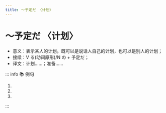 ```yaml
---
title: ～予定だ 〈计划〉
---
```


# ～予定だ 〈计划〉

* 意义：表示某人的计划。既可以是说话人自己的计划，也可以是别人的计划；
* 接续：V る(动词原形)/N の + 予定だ；
* 译文：计划……；准备……

::: info :books: 例句

1. <grammer-content id='1-12-02-0' sentence="[私/わたくし]たち[日本語学科/にほんごがっか]も[忘年会/ぼうねんかい]を**[開く/ひらく][予定/よてい]です**。" trans="我们日语系也打算开忘年会。" />
2. <grammer-content id='1-12-02-1' sentence="[夏休み/なつやすみ]は[久し/ひさし]ぶりに[国/くに]に**[帰る/かえる][予定/よてい]です**。" trans="暑假打算回久违了的国家。" />
3. <grammer-content id='1-12-02-2' sentence="[日本語/にほんご][教室/きょうしつ]は[4月/しがつ]から**[開催/かいさい]の[予定/よてい]です**。" trans="日语教室计划从4月份开始举办。" />

:::
